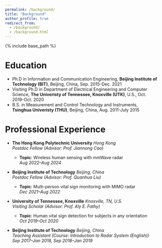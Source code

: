 ```yaml
---
permalink: /background/
title: "Background"
author_profile: true
redirect_from: 
  - /background/
  - /background.html
---
```


{% include base_path %}

Education
======
* Ph.D in Information and Communication Engineering, **Beijing Institute of Technology (BIT)**, Beijing, China, Sep. 2015-Dec. 2021
* Visiting Ph.D in Department of Electrical Engineering and Computer Science, **The Univeristy of Tennessee, Knoxville (UTK)**, U.S., Oct. 2019-Oct. 2020
* B.S. in Measurement and Control Technology and Instruments, **Tsinghua Univeristy (THU)**, Beijing, China, Aug. 2011-July 2015

Professional Experience
======
- **The Hong Kong Polytechnic University**   *Hong Kong*  
  *Postdoc Fellow (Advisor: Prof. Jiannong Cao)*  
  - **Topic**: Wireless human sensing with mmWave radar  
  *Aug 2022–Aug 2024*

- **Beijing Institute of Technology**    *Beijing, China*  
  *Postdoc Fellow (Advisor: Prof. Quanhua Liu)*  
  - **Topic**: Multi-person vital sign monitoring with MIMO radar  
  *Dec 2021–Aug 2022*

- **University of Tennessee, Knoxville**    *Knoxville, TN, U.S.*  
  *Visiting Scholar (Advisor: Prof. Aly E. Fathy)*  
  - **Topic**: Human vital sign detection for subjects in any orientation  
  *Oct 2019–Oct 2020*

- **Beijing Institute of Technology**    *Beijing, China*  
  *Teaching Assistant (Course: Introduction to Radar System (English))*  
  *Sep 2017–Jan 2018, Sep 2018–Jan 2019*

